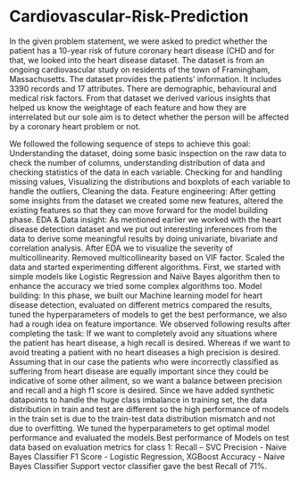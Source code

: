 # Cardiovascular-Risk-Prediction
In the given problem statement, we were asked to predict whether the patient has a 10-year risk of future coronary heart disease (CHD and for that, we looked into the heart disease dataset. The dataset is from an ongoing cardiovascular study on residents of the town of Framingham, Massachusetts. The dataset provides the patients’ information. It includes 3390 records and 17 attributes. There are demographic, behavioural and medical risk factors. From that dataset we derived various insights that helped us know the weightage of each feature and how they are interrelated but our sole aim is to detect whether the person will be affected by a coronary heart problem or not.

We followed the following sequence of steps to achieve this goal:
Understanding the dataset, doing some basic inspection on the raw data to check the number of columns, understanding distribution of data and checking statistics of the data in each variable. Checking for and handling missing values, Visualizing the distributions and boxplots of each variable to handle the outliers, Cleaning the data.
Feature engineering: After getting some insights from the dataset we created some new features, altered the existing features so that they can move forward for the model building phase.
EDA & Data insight: As mentioned earlier we worked with the heart disease detection dataset and we put out interesting inferences from the data to derive some meaningful results by doing univariate, bivariate and correlation analysis.
After EDA we to visualize the severity of multicollinearity. Removed multicollinearity based on VIF factor. Scaled the data and started experimenting different algorithms. First, we started with simple models like Logistic Regression and Naïve Bayes algorithm then to enhance the accuracy we tried some complex algorithms too.
Model building: In this phase, we built our Machine learning model for heart disease detection, evaluated on different metrics compared the results, tuned the hyperparameters of models to get the best performance, we also had a rough idea on feature importance.
We observed following results after completing the task:
If we want to completely avoid any situations where the patient has heart disease, a high recall is desired. Whereas if we want to avoid treating a patient with no heart diseases a high precision is desired.
Assuming that in our case the patients who were incorrectly classified as suffering from heart disease are equally important since they could be indicative of some other ailment, so we want a balance between precision and recall and a high f1 score is desired.
Since we have added synthetic datapoints to handle the huge class imbalance in training set, the data distribution in train and test are different so the high performance of models in the train set is due to the train-test data distribution mismatch and not due to overfitting.
We tuned the hyperparameters to get optimal model performance and evaluated the models.Best performance of Models on test data based on evaluation metrics for class 1:
Recall – SVC
Precision - Naive Bayes Classifier
F1 Score - Logistic Regression, XGBoost
Accuracy - Naive Bayes Classifier
Support vector classifier gave the best Recall of 71%.

